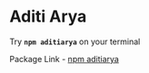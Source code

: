 # Aditi Arya

Try **`npm aditiarya`** on your terminal

Package Link - [npm aditiarya](https://www.npmjs.com/package/aditiarya)